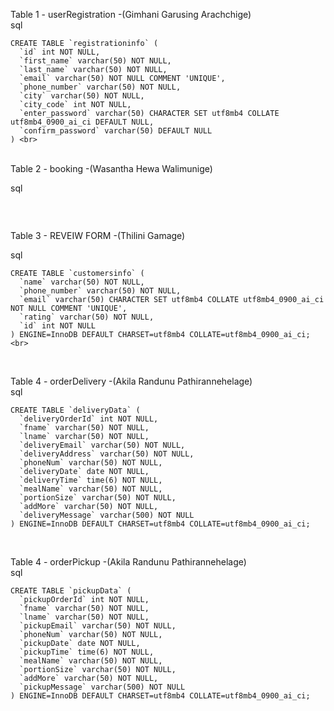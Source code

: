 
Table 1 - userRegistration -(Gimhani Garusing Arachchige) <br>
sql<br>
```
CREATE TABLE `registrationinfo` (
  `id` int NOT NULL,
  `first_name` varchar(50) NOT NULL,
  `last_name` varchar(50) NOT NULL,
  `email` varchar(50) NOT NULL COMMENT 'UNIQUE',
  `phone_number` varchar(50) NOT NULL,
  `city` varchar(50) NOT NULL,
  `city_code` int NOT NULL,
  `enter_password` varchar(50) CHARACTER SET utf8mb4 COLLATE utf8mb4_0900_ai_ci DEFAULT NULL,
  `confirm_password` varchar(50) DEFAULT NULL
) <br>
```

<br>
Table 2 - booking -(Wasantha Hewa Walimunige) <br>

sql<br>
```

```

<br>


Table 3 - REVEIW FORM -(Thilini Gamage)<br>

sql<br>
```
CREATE TABLE `customersinfo` (
  `name` varchar(50) NOT NULL,
  `phone_number` varchar(50) NOT NULL,
  `email` varchar(50) CHARACTER SET utf8mb4 COLLATE utf8mb4_0900_ai_ci NOT NULL COMMENT 'UNIQUE',
  `rating` varchar(50) NOT NULL,
  `id` int NOT NULL
) ENGINE=InnoDB DEFAULT CHARSET=utf8mb4 COLLATE=utf8mb4_0900_ai_ci;
<br>
```

<br>

Table 4 - orderDelivery -(Akila Randunu Pathirannehelage)<br>
sql<br>
```
CREATE TABLE `deliveryData` (
  `deliveryOrderId` int NOT NULL,
  `fname` varchar(50) NOT NULL,
  `lname` varchar(50) NOT NULL,
  `deliveryEmail` varchar(50) NOT NULL,
  `deliveryAddress` varchar(50) NOT NULL,
  `phoneNum` varchar(50) NOT NULL,
  `deliveryDate` date NOT NULL,
  `deliveryTime` time(6) NOT NULL,
  `mealName` varchar(50) NOT NULL,
  `portionSize` varchar(50) NOT NULL,
  `addMore` varchar(50) NOT NULL,
  `deliveryMessage` varchar(500) NOT NULL
) ENGINE=InnoDB DEFAULT CHARSET=utf8mb4 COLLATE=utf8mb4_0900_ai_ci;

```
<br>

Table 4 - orderPickup -(Akila Randunu Pathirannehelage)<br>
sql<br>
```
CREATE TABLE `pickupData` (
  `pickupOrderId` int NOT NULL,
  `fname` varchar(50) NOT NULL,
  `lname` varchar(50) NOT NULL,
  `pickupEmail` varchar(50) NOT NULL,
  `phoneNum` varchar(50) NOT NULL,
  `pickupDate` date NOT NULL,
  `pickupTime` time(6) NOT NULL,
  `mealName` varchar(50) NOT NULL,
  `portionSize` varchar(50) NOT NULL,
  `addMore` varchar(50) NOT NULL,
  `pickupMessage` varchar(500) NOT NULL
) ENGINE=InnoDB DEFAULT CHARSET=utf8mb4 COLLATE=utf8mb4_0900_ai_ci;
```
<br>
